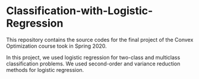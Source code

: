 # Classification-with-Logistic-Regression
This repository contains the source codes for the final project of the Convex Optimization course took in Spring 2020.

In this project, we used logistic regression for two-class and multiclass classification problems. We used second-order and variance reduction methods for logistic regression. 
